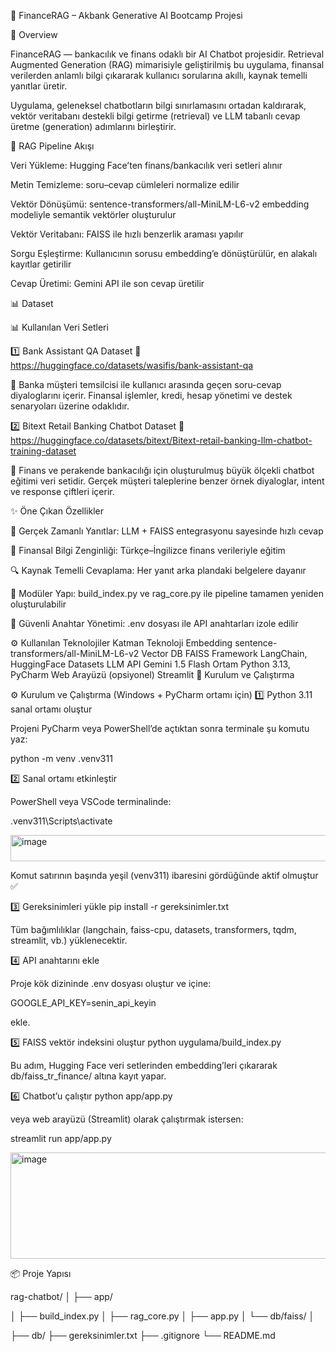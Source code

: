💬 FinanceRAG – Akbank Generative AI Bootcamp Projesi

🎯 Overview

FinanceRAG — bankacılık ve finans odaklı bir AI Chatbot projesidir.
Retrieval Augmented Generation (RAG) mimarisiyle geliştirilmiş bu uygulama, finansal verilerden anlamlı bilgi çıkararak kullanıcı sorularına akıllı, kaynak temelli yanıtlar üretir.

Uygulama, geleneksel chatbotların bilgi sınırlamasını ortadan kaldırarak, vektör veritabanı destekli bilgi getirme (retrieval) ve LLM tabanlı cevap üretme (generation) adımlarını birleştirir.

🧩 RAG Pipeline Akışı

Veri Yükleme: Hugging Face’ten finans/bankacılık veri setleri alınır

Metin Temizleme: soru–cevap cümleleri normalize edilir

Vektör Dönüşümü: sentence-transformers/all-MiniLM-L6-v2 embedding modeliyle semantik vektörler oluşturulur

Vektör Veritabanı: FAISS ile hızlı benzerlik araması yapılır

Sorgu Eşleştirme: Kullanıcının sorusu embedding’e dönüştürülür, en alakalı kayıtlar getirilir

Cevap Üretimi: Gemini API ile son cevap üretilir

📊 Dataset

📊 Kullanılan Veri Setleri

1️⃣ Bank Assistant QA Dataset
🔗 https://huggingface.co/datasets/wasifis/bank-assistant-qa

📝 Banka müşteri temsilcisi ile kullanıcı arasında geçen soru-cevap diyaloglarını içerir.
Finansal işlemler, kredi, hesap yönetimi ve destek senaryoları üzerine odaklıdır.

2️⃣ Bitext Retail Banking Chatbot Dataset
🔗 https://huggingface.co/datasets/bitext/Bitext-retail-banking-llm-chatbot-training-dataset

📝 Finans ve perakende bankacılığı için oluşturulmuş büyük ölçekli chatbot eğitimi veri setidir.
Gerçek müşteri taleplerine benzer örnek diyaloglar, intent ve response çiftleri içerir.

✨ Öne Çıkan Özellikler

💬 Gerçek Zamanlı Yanıtlar: LLM + FAISS entegrasyonu sayesinde hızlı cevap

🧠 Finansal Bilgi Zenginliği: Türkçe–İngilizce finans verileriyle eğitim

🔍 Kaynak Temelli Cevaplama: Her yanıt arka plandaki belgelere dayanır

🧰 Modüler Yapı: build_index.py ve rag_core.py ile pipeline tamamen yeniden oluşturulabilir

🔐 Güvenli Anahtar Yönetimi: .env dosyası ile API anahtarları izole edilir

⚙️ Kullanılan Teknolojiler
Katman	Teknoloji
Embedding	sentence-transformers/all-MiniLM-L6-v2
Vector DB	FAISS
Framework	LangChain, HuggingFace Datasets
LLM API	Gemini 1.5 Flash
Ortam	Python 3.13, PyCharm
Web Arayüzü (opsiyonel)	Streamlit
🧠 Kurulum ve Çalıştırma

⚙️ Kurulum ve Çalıştırma (Windows + PyCharm ortamı için)
1️⃣ Python 3.11 sanal ortamı oluştur

Projeni PyCharm veya PowerShell’de açtıktan sonra terminale şu komutu yaz:

python -m venv .venv311

2️⃣ Sanal ortamı etkinleştir

PowerShell veya VSCode terminalinde:

.venv311\Scripts\activate


<img width="612" height="42" alt="image" src="https://github.com/user-attachments/assets/8b52d3e6-10cb-4762-a0b2-a93fc84fbc40" />


Komut satırının başında yeşil (venv311) ibaresini gördüğünde aktif olmuştur ✅

3️⃣ Gereksinimleri yükle
pip install -r gereksinimler.txt


Tüm bağımlılıklar (langchain, faiss-cpu, datasets, transformers, tqdm, streamlit, vb.) yüklenecektir.

4️⃣ API anahtarını ekle

Proje kök dizininde .env dosyası oluştur ve içine:

GOOGLE_API_KEY=senin_api_keyin


ekle.

5️⃣ FAISS vektör indeksini oluştur
python uygulama/build_index.py


Bu adım, Hugging Face veri setlerinden embedding’leri çıkararak db/faiss_tr_finance/ altına kayıt yapar.

6️⃣ Chatbot’u çalıştır
python app/app.py


veya web arayüzü (Streamlit) olarak çalıştırmak istersen:

streamlit run app/app.py

<img width="867" height="170" alt="image" src="https://github.com/user-attachments/assets/794b25ab-49c3-4d29-aa5a-1880af65454f" />


📦 Proje Yapısı

rag-chatbot/
│
├── app/

│   ├── build_index.py
│   ├── rag_core.py
│   ├── app.py
│   └── db/faiss/
│

├── db/
├── gereksinimler.txt
├── .gitignore
└── README.md


